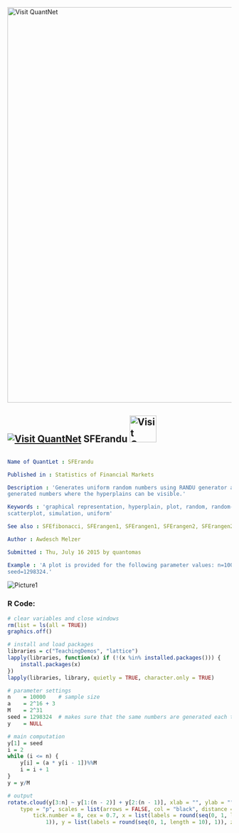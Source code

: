 
[<img src="https://github.com/QuantLet/Styleguide-and-FAQ/blob/master/pictures/banner.png" width="888" alt="Visit QuantNet">](http://quantlet.de/)

## [<img src="https://github.com/QuantLet/Styleguide-and-FAQ/blob/master/pictures/qloqo.png" alt="Visit QuantNet">](http://quantlet.de/) **SFErandu** [<img src="https://github.com/QuantLet/Styleguide-and-FAQ/blob/master/pictures/QN2.png" width="60" alt="Visit QuantNet 2.0">](http://quantlet.de/)

```yaml

Name of QuantLet : SFErandu

Published in : Statistics of Financial Markets

Description : 'Generates uniform random numbers using RANDU generator and produces a 3d plot of
generated numbers where the hyperplains can be visible.'

Keywords : 'graphical representation, hyperplain, plot, random, random-number-generation, randu,
scatterplot, simulation, uniform'

See also : SFEfibonacci, SFErangen1, SFErangen1, SFErangen2, SFErangen2

Author : Awdesch Melzer

Submitted : Thu, July 16 2015 by quantomas

Example : 'A plot is provided for the following parameter values: n=10000, a=2^16+3, M=2^31,
seed=1298324.'

```

![Picture1](SFErandu-1.png)


### R Code:
```r
# clear variables and close windows
rm(list = ls(all = TRUE))
graphics.off()

# install and load packages
libraries = c("TeachingDemos", "lattice")
lapply(libraries, function(x) if (!(x %in% installed.packages())) {
    install.packages(x)
})
lapply(libraries, library, quietly = TRUE, character.only = TRUE)

# parameter settings
n    = 10000    # sample size
a    = 2^16 + 3
M    = 2^31
seed = 1298324  # makes sure that the same numbers are generated each time the quantlet is executed
y    = NULL

# main computation
y[1] = seed
i = 2
while (i <= n) {
    y[i] = (a * y[i - 1])%%M
    i = i + 1
}
y = y/M

# output
rotate.cloud(y[3:n] ~ y[1:(n - 2)] + y[2:(n - 1)], xlab = "", ylab = "", zlab = "", 
    type = "p", scales = list(arrows = FALSE, col = "black", distance = 1, 
        tick.number = 8, cex = 0.7, x = list(labels = round(seq(0, 1, length = 10), 
            1)), y = list(labels = round(seq(0, 1, length = 10), 1)), z = list(labels = round(seq(0, 1, length = 10), 1))), col = "black", pch = 20, cex = 0.1) 
```

